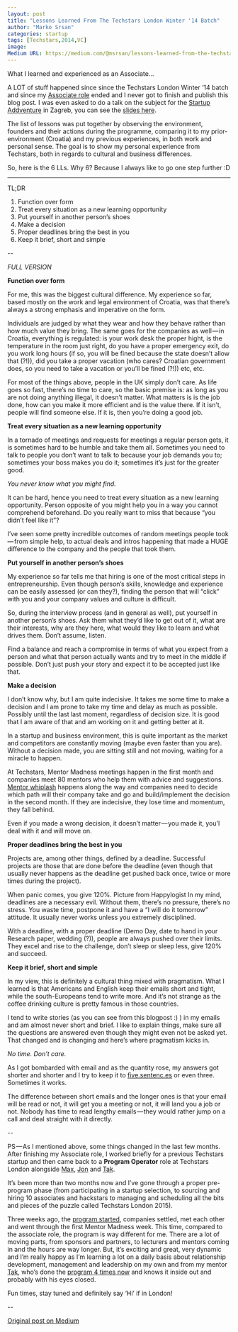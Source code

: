 ```yaml
---
layout: post
title: "Lessons Learned From The Techstars London Winter '14 Batch"
author: "Marko Srsan"
categories: startup
tags: [Techstars,2014,VC]
image: 
Medium URL: https://medium.com/@msrsan/lessons-learned-from-the-techstars-london-winter-14-batch-61920acef616
---
```

What I learned and experienced as an Associate...

A LOT of stuff happened since since the Techstars London Winter ’14 batch and since my [Associate role](https://medium.com/@msrsan/how-i-got-accepted-to-techstars-london-40f27b325e29) ended and I never got to finish and publish this blog post. I was even asked to do a talk on the subject for the [Startup Addventure](http://2015.startupaddventure.co/) in Zagreb, you can see the [slides here](http://www.slideshare.net/europeventuresummit/sa-zagreb-marko-srsan?qid=217a0c01-5f5b-4ddc-9b99-80441ee26deb&v=default&b=&from_search=59).

The list of lessons was put together by observing the environment, founders and their actions during the programme, comparing it to my prior-environment (Croatia) and my previous experiences, in both work and personal sense. The goal is to show my personal experience from Techstars, both in regards to cultural and business differences.

So, here is the 6 LLs. Why 6? Because I always like to go one step further :D

---

TL;DR

1. Function over form
2. Treat every situation as a new learning opportunity
3. Put yourself in another person’s shoes
4. Make a decision
5. Proper deadlines bring the best in you
6. Keep it brief, short and simple

--

*FULL VERSION*

**Function over form**

For me, this was the biggest cultural difference. My experience so far, based mostly on the work and legal environment of Croatia, was that there’s always a strong emphasis and imperative on the form.

Individuals are judged by what they wear and how they behave rather than how much value they bring. The same goes for the companies as well — in Croatia, everything is regulated: is your work desk the proper hight, is the temperature in the room just right, do you have a proper emergency exit, do you work long hours (if so, you will be fined because the state doesn’t allow that (?!)), did you take a proper vacation (who cares? Croatian government does, so you need to take a vacation or you’ll be fined (?!)) etc, etc.

For most of the things above, people in the UK simply don’t care. As life goes so fast, there’s no time to care, so the basic premise is: as long as you are not doing anything illegal, it doesn’t matter. What matters is is the job done, how can you make it more efficient and is the value there. If it isn’t, people will find someone else. If it is, then you’re doing a good job.

**Treat every situation as a new learning opportunity**

In a tornado of meetings and requests for meetings a regular person gets, it is sometimes hard to be humble and take them all. Sometimes you need to talk to people you don’t want to talk to because your job demands you to; sometimes your boss makes you do it; sometimes it’s just for the greater good.

*You never know what you might find.*

It can be hard, hence you need to treat every situation as a new learning opportunity. Person opposite of you might help you in a way you cannot comprehend beforehand. Do you really want to miss that because “you didn’t feel like it”?

I’ve seen some pretty incredible outcomes of random meetings people took — from simple help, to actual deals and intros happening that made a HUGE difference to the company and the people that took them.

**Put yourself in another person’s shoes**

My experience so far tells me that hiring is one of the most critical steps in entrepreneurship. Even though person’s skills, knowledge and experience can be easily assessed (or can they?), finding the person that will “click” with you and your company values and culture is difficult.

So, during the interview process (and in general as well), put yourself in another person’s shoes. Ask them what they’d like to get out of it, what are their interests, why are they here, what would they like to learn and what drives them. Don’t assume, listen.

Find a balance and reach a compromise in terms of what you expect from a person and what that person actually wants and try to meet in the middle if possible. Don’t just push your story and expect it to be accepted just like that.

**Make a decision**

I don’t know why, but I am quite indecisive. It takes me some time to make a decision and I am prone to take my time and delay as much as possible. Possibly until the last last moment, regardless of decision size. It is good that I am aware of that and am working on it and getting better at it.

In a startup and business environment, this is quite important as the market and competitors are constantly moving (maybe even faster than you are). Without a decision made, you are sitting still and not moving, waiting for a miracle to happen.

At Techstars, Mentor Madness meetings happen in the first month and companies meet 80 mentors who help them with advice and suggestions. [Mentor whiplash](http://www.feld.com/archives/2013/07/the-positive-benefit-of-mentor-whiplash.html) happens along the way and companies need to decide which path will their company take and go and build/implement the decision in the second month. If they are indecisive, they lose time and momentum, they fall behind.

Even if you made a wrong decision, it doesn’t matter — you made it, you’l deal with it and will move on.

**Proper deadlines bring the best in you**

Projects are, among other things, defined by a deadline. Successful projects are those that are done before the deadline (even though that usually never happens as the deadline get pushed back once, twice or more times during the project).

When panic comes, you give 120%. Picture from Happylogist
In my mind, deadlines are a necessary evil. Without them, there’s no pressure, there’s no stress. You waste time, postpone it and have a “I will do it tomorrow” attitude. It usually never works unless you extremely disciplined.

With a deadline, with a proper deadline (Demo Day, date to hand in your Research paper, wedding (?)), people are always pushed over their limits. They excel and rise to the challenge, don’t sleep or sleep less, give 120% and succeed.

**Keep it brief, short and simple**

In my view, this is definitely a cultural thing mixed with pragmatism. What I learned is that Americans and English keep their emails short and tight, while the south-Europeans tend to write more. And it’s not strange as the coffee drinking culture is pretty famous in those countries.

I tend to write stories (as you can see from this blogpost :) ) in my emails and am almost never short and brief. I like to explain things, make sure all the questions are answered even though they might even not be asked yet. That changed and is changing and here’s where pragmatism kicks in.

*No time. Don’t care.*

As I got bombarded with email and as the quantity rose, my answers got shorter and shorter and I try to keep it to [five.sentenc.es](http://five.sentenc.es/) or even three. Sometimes it works.

The difference between short emails and the longer ones is that your email will be read or not, it will get you a meeting or not, it will land you a job or not. Nobody has time to read lengthy emails — they would rather jump on a call and deal straight with it directly.

--

PS — As I mentioned above, some things changed in the last few months. After finishing my Associate role, I worked briefly for a previous Techstars startup and then came back to a **Program Operator** role at Techstars London alongside [Max](https://twitter.com/maxkellyuk), [Jon](https://twitter.com/jd) and [Tak](https://twitter.com/tak_lo).

It’s been more than two months now and I’ve gone through a proper pre-program phase (from participating in a startup selection, to sourcing and hiring 10 associates and hackstars to managing and scheduling all the bits and pieces of the puzzle called Techstars London 2015).

Three weeks ago, the [program started](http://www.techstars.com/introducing-the-10-companies-for-the-london-fall-2015-class/), companies settled, met each other and went through the first Mentor Madness week. This time, compared to the associate role, the program is way different for me. There are a lot of moving parts, from sponsors and partners, to lecturers and mentors coming in and the hours are way longer. But, it’s exciting and great, very dynamic and I’m really happy as I’m learning a lot on a daily basis about relationship development, management and leadership on my own and from my mentor [Tak](http://www.taklo.co/), who’s done the [program 4 times now](http://taklo.co/its-my-fourth-london-techstars-program) and knows it inside out and probably with his eyes closed.

Fun times, stay tuned and definitely say ‘Hi’ if in London!

--

[Original post on Medium](https://medium.com/@msrsan/lessons-learned-from-the-techstars-london-winter-14-batch-61920acef616)